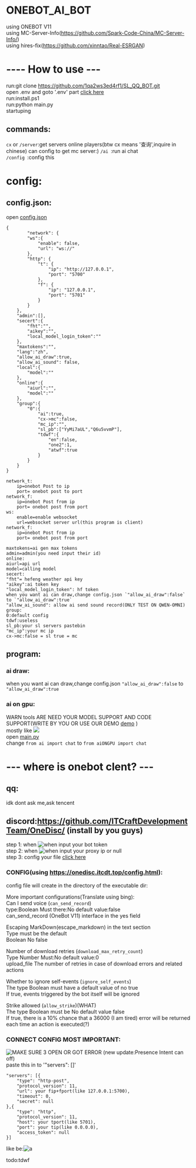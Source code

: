 # ONEBOT_AI_BOT  
using ONEBOT V11   
using MC-Server-Info(https://github.com/Spark-Code-China/MC-Server-Info/)  
using hires-fix(https://github.com/xinntao/Real-ESRGAN)  
# ---- How to use ---  
run:git clone https://github.com/1qa2ws3ed4rf1/SL_QQ_BOT.git  
open .env and goto '.env' part [click here](##-.env:)  
run:install.ps1  
run:python main.py  
startuping  
## commands:  
`cx` or `/server`:get servers online players(btw cx means '查询',inquire in chinese) can config to get mc server:)
`/ai `:run ai chat  
`/config `:config this
# config:  
## config.json:
open [config.json](config.json)
```
{
        "network": {
        "ws":{
            "enable": false,
            "url": "ws://"
        },
        "http": {
            "t": {
                "ip": "http://127.0.0.1",
                "port": "5700"
            },
            "f": {
                "ip": "127.0.0.1",
                "port": "5701"
            }
        }
    },
    "admin":[],
    "secert":{
        "fht":"",
        "aikey":"",
        "local_model_login_token":""
    },
    "maxtokens":"",
    "lang":"zh",
    "allow_ai_draw":true,
    "allow_ai_sound": false,
    "local":{
        "model":""
    },
    "online":{
        "aiurl":"",
        "model":""
    },
    "group":{
        "0":{
            "ai":true,
            "cx->mc":false,
            "mc_ip":"",
            "sl_pb":["YyMi7aUL","Q6u5vvmP"],
            "tdwf":{
                "en":false,
                "one2":1,
                "atwf":true
            }
        }
    }
}
```
```
network_t:  
    ip=onebot Post to ip   
    port= onebot post to port  
network_f:  
    ip=onebot Post from ip  
    port= onebot post from port  
ws:   
    enable=enable websocket
    url=websocket server url(this program is client)
network_f:  
    ip=onebot Post from ip  
    port= onebot post from port  

maxtokens=ai gen max tokens  
admin=admin(you need input their id)  
online:  
aiurl=api url  
model=calling model  
secert:  
"fht"= hefeng weather api key  
"aikey":ai token key   
"local_model_login_token": hf token  
when you want ai can draw,change config.json `"allow_ai_draw":false` to `"allow_ai_draw":true` 
"allow_ai_sound": allow ai send sound record(ONLY TEST ON QWEN-OMNI)
group:  
0:default config  
tdwf:useless  
sl_pb:your sl servers pastebin  
"mc_ip":your mc ip  
cx->mc:false = sl true = mc  
```
## program: 
### ai draw: 
when you want ai can draw,change config.json `"allow_ai_draw":false` to `"allow_ai_draw":true` 
### ai on gpu:  
WARN tools ARE NEED YOUR MODEL SUPPORT AND CODE SUPPORT(WRITE BY YOU OR USE OUR DEMO [demo](aiONGPU-tools-demo.py) )   
mostly like ![](image-8.png)  
open [main.py](main.py)  
change  `from ai import chat` to `from aiONGPU import chat`  
# --- where is onebot clent? ---  
## qq:
idk dont ask me,ask tencent  
## discord:https://github.com/ITCraftDevelopmentTeam/OneDisc/ (install by you guys)  
step 1: when ![when](image.png) input your bot token  
step 2: when ![when](image-1.png) input your proxy ip or null    
step 3: config your file  [click here](###-CONFIG(using-https://onedisc.itcdt.top/config.html))
### CONFIG(using https://onedisc.itcdt.top/config.html):  
config file will create in the directory of the executable dir:

More important configurations(Translate using bing):  
Can I send voice (`can_send_record`)  
type:Boolean Must there:No default value:false  
can_send_record (OneBot V11) interface in the yes field  

Escaping MarkDown(escape_markdown) in the text section  
Type must be the default  
Boolean No false  
  
Number of download retries (`download_max_retry_count`)  
Type Number Must:No default value:0  
upload_file The number of retries in case of download errors and related   actions  
  
Whether to ignore self-events (`ignore_self_events`)  
The type Boolean must have a default value of no true  
If true, events triggered by the bot itself will be ignored  

Strike allowed (`allow_strike`)(WHAT)  
The type Boolean must be No default value false  
If true, there is a 10% chance that a 36000 (I am tired) error will be   returned each time an action is executed(?)  
### CONNECT CONFIG MOST IMPORTANT:  
![MAKE SURE 3 OPEN OR GOT ERROR](image-2.png) (new update:Presence Intent can off)  
paste this in to '"servers": []'  
```
"servers": [{  
    "type": "http-post",  
    "protocol_version": 11,  
    "url": your fip+fport(like 127.0.0.1:5700),  
    "timeout": 0,   
    "secret": null   
},{  
    "type": "http",  
    "protocol_version": 11,  
    "host": your tport(like 5701),  
    "port": your tip(like 0.0.0.0),  
    "access_token": null  
}]
```
like be:![a](image-6.png)  
  
todo:tdwf
